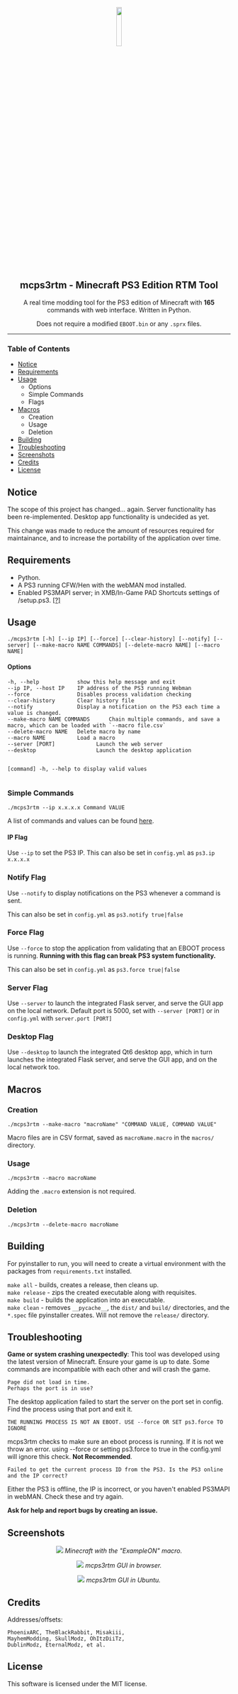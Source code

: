 <p align="center">
    <img width="15%" src="assets/logo512.png">
</p>
<h2 align="center">mcps3rtm - Minecraft PS3 Edition RTM Tool</h2>
<p align="center">A real time modding tool for the PS3 edition of Minecraft with <b>165</b> commands with web interface. Written in Python.</p>
<p align="center">Does not require a modified <code>EBOOT.bin</code> or any <code>.sprx</code> files.</p>
<hr>
<h3>Table of Contents</h3>
<ul>
    <li><a href='#notice'>Notice</li></a>
    <li><a href='#requirements'>Requirements</li></a>
    <li><a href='#usage'>Usage</a>
        <ul>
            <li>Options</li>
            <li>Simple Commands</li>
            <li>Flags</li>
        </ul>
    </li>
    <li><a href='#macros'>Macros</a>
        <ul>
            <li>Creation</li>
            <li>Usage</li>
            <li>Deletion</li>
        </ul>
    </li>
    <li><a href='#building'>Building</li></a>
    <li><a href='#troubleshooting'>Troubleshooting</li></a>
    <li><a href='#screenshots'>Screenshots</li></a>
    <li><a href='#credits'>Credits</li></a>
    <li><a href='#license'>License</li></a>
</ul>
<h2>Notice</h2>

<p>The scope of this project has changed... again. Server functionality has been re-implemented. Desktop app functionality is undecided as yet.

This change was made to reduce the amount of resources required for maintainance, and to increase the portability of the application over time.</p>
<h2>Requirements</h2>
<ul>
<li>Python.</li>
<li>A PS3 running CFW/Hen with the webMAN mod installed.</li>
<li>Enabled PS3MAPI server; in XMB/In-Game PAD Shortcuts settings of /setup.ps3. <a href='https://github.com/aldostools/webMAN-MOD/wiki/Web-Commands#ps3mapi-server-commands'>[?]</a>
</ul>

<h2>Usage</h2>
<pre><code>./mcps3rtm [-h] [--ip IP] [--force] [--clear-history] [--notify] [--server] [--make-macro NAME COMMANDS] [--delete-macro NAME] [--macro NAME]
</code></pre>

<h4>Options</h4>
<pre><code>-h, --help            show this help message and exit
--ip IP, --host IP    IP address of the PS3 running Webman
--force               Disables process validation checking
--clear-history       Clear history file
--notify              Display a notification on the PS3 each time a value is changed.
--make-macro NAME COMMANDS      Chain multiple commands, and save a macro, which can be loaded with `--macro file.csv`
--delete-macro NAME   Delete macro by name
--macro NAME          Load a macro 
--server [PORT]             Launch the web server
--desktop                   Launch the desktop application

[command] -h, --help to display valid values</code></pre>
<h3>Simple Commands</h3>
<pre><code>./mcps3rtm --ip x.x.x.x Command VALUE</code></pre>
<p>A list of commands and values can be found <a href='OFFSETS.md'>here</a>.
<h4>IP Flag</h4>
<p>Use <code>--ip</code> to set the PS3 IP. This can also be set in <code>config.yml</code> as <code>ps3.ip x.x.x.x</code></p>

<h3>Notify Flag</h3>
<p>Use <code>--notify</code> to display notifications on the PS3 whenever a command is sent.</p>
<p>This can also be set in <code>config.yml</code> as <code>ps3.notify true|false</code></p>

<h3>Force Flag</h3>
<p>Use <code>--force</code> to stop the application from validating that an EBOOT process is running.  
<b>Running with this flag can break PS3 system functionality.</b></p> 
<p>This can also be set in <code>config.yml</code> as <code>ps3.force true|false</code></p>

<h3>Server Flag</h3>
<p>Use <code>--server</code> to launch the integrated Flask server, and serve the GUI app on the local network. Default port is 5000, set with <code>--server [PORT]</code> or in <code>config.yml</code> with
<code>server.port [PORT]</code></p>

<h3>Desktop Flag</h3>
<p>Use <code>--desktop</code> to launch the integrated Qt6 desktop app, which in turn launches the integrated Flask server, and serve the GUI app, and on the local network too.</p>
<h2>Macros</h2>

<h3>Creation</h3>
<pre><code>./mcps3rtm --make-macro "macroName" "COMMAND VALUE, COMMAND VALUE"</code></pre>
<p>Macro files are in CSV format, saved as <code>macroName.macro</code> in the <code>macros/</code> directory.</p>

<h3>Usage</h3>

<pre><code>./mcps3rtm --macro macroName</code></pre>
<p>Adding the <code>.macro</code> extension is not required.</p>

<h3>Deletion</h3>

<pre><code>./mcps3rtm --delete-macro macroName</code></pre>

<h2>Building</h2>
<p>For pyinstaller to run, you will need to create a virtual environment with
the packages from <code>requirements.txt</code> installed.</p>
<code>make all</code> - builds, creates a release, then cleans up.<br>
<code>make release</code> - zips the created executable along with requisites.<br>
<code>make build</code> - builds the application into an executable.<br>
<code>make clean</code> - removes <code>__pycache__</code>, the <code>dist/</code> and <code>build/</code> directories, and the <code>*.spec</code> file pyinstaller creates. Will not remove the <code>release/</code> directory.

<h2>Troubleshooting</h2>
<p><b>Game or system crashing unexpectedly</b>: This tool was developed using the latest version of Minecraft. Ensure your game is up to date. Some commands are incompatible with each other and will crash the game.</p>

<pre><code>Page did not load in time.
Perhaps the port is in use?</code></pre>
<p>The desktop application failed to start the server on the port set in config.
Find the process using that port and exit it.</p>

<pre><code>THE RUNNING PROCESS IS NOT AN EBOOT. USE --force OR SET ps3.force TO IGNORE</code></pre>

<p>mcps3rtm checks to make sure an eboot process is running. If it is not we throw an error. using --force or setting ps3.force to true in the config.yml will ignore this check. <b>Not Recommended</b>.</p>

<pre><code>Failed to get the current process ID from the PS3. Is the PS3 online and the IP correct?</code></pre>
<p>Either the PS3 is offline, the IP is incorrect, or you haven't enabled PS3MAPI in webMAN. Check these and try again.</p>

<b>Ask for help and report bugs by creating an issue.</b>
<h2>Screenshots</h2>
<p align="center">
<img src="assets/example.png">
<i>Minecraft with the "ExampleON" macro.</i>
</p>
<p align="center">
<img src="assets/browser.png">
<i>mcps3rtm GUI in browser.</i>
</p>
<p align="center">
<img src="assets/desktop.png">
<i>mcps3rtm GUI in Ubuntu.</i>
</p>
<h2>Credits</h2>
Addresses/offsets:
<pre><code>PhoenixARC, TheBlackRabbit, Misakiii, 
MayhemModding, SkullModz, OhItzDiiTz, 
DublinModz, EternalModz, et al.</code></pre>

<h2>License</h3>
<p>This software is licensed under the MIT license.</p>
